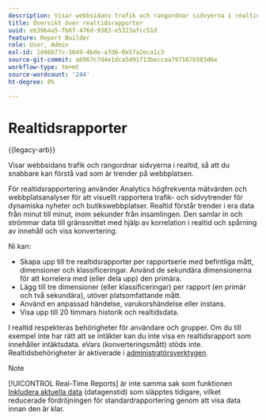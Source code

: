```yaml
---
description: Visar webbsidans trafik och rangordnar sidvyerna i realtid, så att du snabbare kan förstå vad som är trender på webbplatsen.
title: Översikt över realtidsrapporter
uuid: eb39b4a5-fb6f-476d-9383-e5323afcc51d
feature: Report Builder
role: User, Admin
exl-id: 1d46b77c-1649-4bde-a7d6-0e57a2eca1c3
source-git-commit: a6967c7d4e1dca5491f13beccaa797167b503d6e
workflow-type: tm+mt
source-wordcount: '244'
ht-degree: 0%

---
```


# Realtidsrapporter

{{legacy-arb}}

Visar webbsidans trafik och rangordnar sidvyerna i realtid, så att du snabbare kan förstå vad som är trender på webbplatsen.

För realtidsrapportering använder Analytics högfrekventa mätvärden och webbplatsanalyser för att visuellt rapportera trafik- och sidvytrender för dynamiska nyheter och butikswebbplatser. Realtid förstår trender i era data från minut till minut, inom sekunder från insamlingen. Den samlar in och strömmar data till gränssnittet med hjälp av korrelation i realtid och spårning av innehåll och viss konvertering.

Ni kan:

* Skapa upp till tre realtidsrapporter per rapportserie med befintliga mått, dimensioner och klassificeringar. Använd de sekundära dimensionerna för att korrelera med (eller dela upp) den primära.
* Lägg till tre dimensioner (eller klassificeringar) per rapport (en primär och två sekundära), utöver platsomfattande mått.
* Använd en anpassad händelse, varukorshändelse eller instans.
* Visa upp till 20 timmars historik och realtidsdata.

I realtid respekteras behörigheter för användare och grupper. Om du till exempel inte har rätt att se intäkter kan du inte visa en realtidsrapport som innehåller intäktsdata. eVars (konverteringsmått) stöds inte. Realtidsbehörigheter är aktiverade i [administratörsverktygen](/help/admin/tools/manage-rs/edit-settings/realtime/t-realtime-admin.md).

>[!NOTE]
>
>[!UICONTROL Real-Time Reports] är inte samma sak som funktionen [Inkludera aktuella data](/help/analyze/legacy-report-builder/options.md) (datagenstid) som släpptes tidigare, vilket reducerade fördröjningen för standardrapportering genom att visa data innan den är klar.
